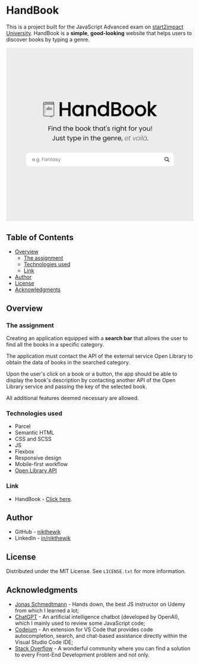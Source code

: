 # HandBook

This is a project built for the JavaScript Advanced exam on
[start2impact University](https://www.start2impact.it/). HandBook is a
**simple**, **good-looking** website that helps users to discover books by
typing a genre.

![HandBook preview](https://raw.githubusercontent.com/nikthewik/handbook/main/assets/img/preview-handbook.jpg)

## Table of Contents

- [Overview](#overview)
  - [The assignment](#the-assignment)
  - [Technologies used](#technologies-used)
  - [Link](#link)
- [Author](#author)
- [License](#license)
- [Acknowledgments](#acknowledgments)

## Overview

### The assignment

Creating an application equipped with a **search bar** that allows the user to find all the books in a specific category.

The application must contact the API of the external service Open Library to obtain the data of books in the searched category.

Upon the user's click on a book or a button, the app should be able to display the book's description by contacting another API of the Open Library service and passing the key of the selected book.

All additional features deemed necessary are allowed.

### Technologies used

- Parcel
- Semantic HTML
- CSS and SCSS
- JS
- Flexbox
- Responsive design
- Mobile-first workflow
- [Open Library API](https://openlibrary.org/dev/docs/api/subjects)

### Link

- HandBook - [Click here](https://ntw-handbook.netlify.app/).

## Author

- GitHub - [nikthewik](https://github.com/nikthewik)
- LinkedIn - [in/nikthewik](https://linkedin.com/in/nikthewik)

## License

Distributed under the MIT License. See `LICENSE.txt` for more information.

## Acknowledgments

- [Jonas Schmedtmann](https://www.udemy.com/course/the-complete-javascript-course/) -
  Hands down, the best JS instructor on Udemy from which I learned a lot;
- [ChatGPT](https://openai.com/blog/chatgpt) - An artificial intelligence
  chatbot (developed by OpenAI), which I mainly used to review some JavaScript
  code;
- [Codeium](https://codeium.com/) - An extension for VS Code that provides code autocompletion, search, and chat-based assistance directly within the Visual Studio Code IDE;
- [Stack Overflow](https://stackoverflow.com/) - A wonderful community where you
  can find a solution to every Front-End Development problem and not only.
